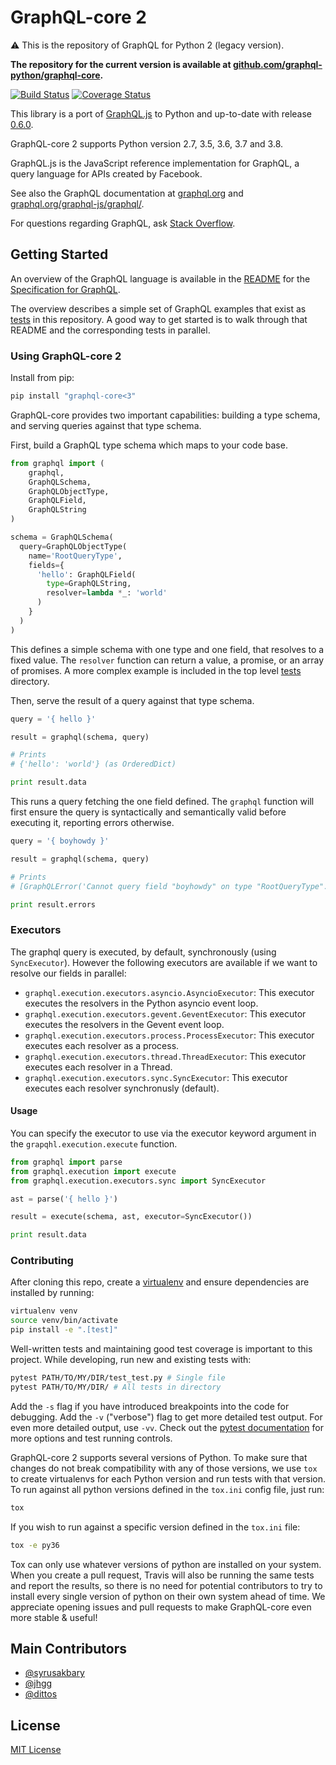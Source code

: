 # GraphQL-core 2

⚠️ This is the repository of GraphQL for Python 2 (legacy version).

**The repository for the current version is available at
[github.com/graphql-python/graphql-core](https://github.com/graphql-python/graphql-core).**

[![Build Status](https://travis-ci.org/graphql-python/graphql-core-legacy.svg?branch=master)](https://travis-ci.org/graphql-python/graphql-core-legacy)
[![Coverage Status](https://coveralls.io/repos/github/graphql-python/graphql-core-legacy/badge.svg?branch=master)](https://coveralls.io/github/graphql-python/graphql-core-legacy?branch=master)

This library is a port of [GraphQL.js](https://github.com/graphql/graphql-js) to Python
and up-to-date with release [0.6.0](https://github.com/graphql/graphql-js/releases/tag/v0.6.0).

GraphQL-core 2 supports Python version 2.7, 3.5, 3.6, 3.7 and 3.8. 

GraphQL.js is the JavaScript reference implementation for GraphQL,
a query language for APIs created by Facebook.

See also the GraphQL documentation at [graphql.org](https://graphql.org/) and
[graphql.org/graphql-js/graphql/](https://graphql.org/graphql-js/graphql/).

For questions regarding GraphQL, ask [Stack Overflow](http://stackoverflow.com/questions/tagged/graphql).

## Getting Started

An overview of the GraphQL language is available in the
[README](https://github.com/graphql/graphql-spec/blob/master/README.md) for the
[Specification for GraphQL](https://github.com/graphql/graphql-spec).

The overview describes a simple set of GraphQL examples that exist as
[tests](https://github.com/graphql-python/graphql-core-legacy/tree/master/tests/)
in this repository. A good way to get started is to walk through that README
and the corresponding tests in parallel.

### Using GraphQL-core 2

Install from pip:

```sh
pip install "graphql-core<3"
```

GraphQL-core provides two important capabilities: building a type schema, and
serving queries against that type schema.

First, build a GraphQL type schema which maps to your code base.

```python
from graphql import (
    graphql,
    GraphQLSchema,
    GraphQLObjectType,
    GraphQLField,
    GraphQLString
)

schema = GraphQLSchema(
  query=GraphQLObjectType(
    name='RootQueryType',
    fields={
      'hello': GraphQLField(
        type=GraphQLString,
        resolver=lambda *_: 'world'
      )
    }
  )
)
```

This defines a simple schema with one type and one field, that resolves to a fixed value.
The `resolver` function can return a value, a promise, or an array of promises.
A more complex example is included in the top level
[tests](https://github.com/graphql-python/graphql-core-legacy/tree/master/tests/) directory.

Then, serve the result of a query against that type schema.

```python
query = '{ hello }'

result = graphql(schema, query)

# Prints
# {'hello': 'world'} (as OrderedDict)

print result.data
```

This runs a query fetching the one field defined. The `graphql` function will first ensure
the query is syntactically and semantically valid before executing it, reporting errors otherwise.

```python
query = '{ boyhowdy }'

result = graphql(schema, query)

# Prints
# [GraphQLError('Cannot query field "boyhowdy" on type "RootQueryType".',)]

print result.errors
```

### Executors

The graphql query is executed, by default, synchronously (using `SyncExecutor`). However the following executors are available if we want to resolve our fields in parallel:

- `graphql.execution.executors.asyncio.AsyncioExecutor`: This executor executes the resolvers in the Python asyncio event loop.
- `graphql.execution.executors.gevent.GeventExecutor`: This executor executes the resolvers in the Gevent event loop.
- `graphql.execution.executors.process.ProcessExecutor`: This executor executes each resolver as a process.
- `graphql.execution.executors.thread.ThreadExecutor`: This executor executes each resolver in a Thread.
- `graphql.execution.executors.sync.SyncExecutor`: This executor executes each resolver synchronusly (default).

#### Usage

You can specify the executor to use via the executor keyword argument in the `grapqhl.execution.execute` function.

```python
from graphql import parse
from graphql.execution import execute
from graphql.execution.executors.sync import SyncExecutor

ast = parse('{ hello }')

result = execute(schema, ast, executor=SyncExecutor())

print result.data
```

### Contributing

After cloning this repo, create a [virtualenv](https://virtualenv.pypa.io/en/stable/) and ensure dependencies are installed by running:

```sh
virtualenv venv
source venv/bin/activate
pip install -e ".[test]"
```

Well-written tests and maintaining good test coverage is important to this project. While developing, run new and existing tests with:

```sh
pytest PATH/TO/MY/DIR/test_test.py # Single file
pytest PATH/TO/MY/DIR/ # All tests in directory
```

Add the `-s` flag if you have introduced breakpoints into the code for debugging.
Add the `-v` ("verbose") flag to get more detailed test output. For even more detailed output, use `-vv`.
Check out the [pytest documentation](https://docs.pytest.org/en/latest/) for more options and test running controls.

GraphQL-core 2 supports several versions of Python. To make sure that changes do not break compatibility
with any of those versions, we use `tox` to create virtualenvs for each Python version and run tests with that version.
To run against all python versions defined in the `tox.ini` config file, just run:

```sh
tox
```

If you wish to run against a specific version defined in the `tox.ini` file:

```sh
tox -e py36
```

Tox can only use whatever versions of python are installed on your system. When you create a pull request, Travis will also be running the same tests and report the results, so there is no need for potential contributors to try to install every single version of python on their own system ahead of time. We appreciate opening issues and pull requests to make GraphQL-core even more stable & useful!

## Main Contributors

- [@syrusakbary](https://github.com/syrusakbary/)
- [@jhgg](https://github.com/jhgg/)
- [@dittos](https://github.com/dittos/)

## License

[MIT License](https://github.com/graphql-python/graphql-core-legacy/blob/master/LICENSE)

